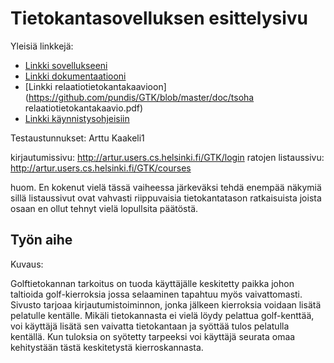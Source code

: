 # Tietokantasovelluksen esittelysivu

Yleisiä linkkejä:

* [Linkki sovellukseeni](http://artur.users.cs.helsinki.fi/GTK/)
* [Linkki dokumentaatiooni](https://github.com/pundis/GTK/blob/master/doc/dokumentaatio.pdf)
* [Linkki relaatiotietokantakaavioon](https://github.com/pundis/GTK/blob/master/doc/tsoha relaatiotietokantakaavio.pdf)
* [Linkki käynnistysohjeisiin](https://github.com/pundis/GTK/blob/master/doc/kaynnistysohje.pdf)

Testaustunnukset: Arttu
		  Kaakeli1


kirjautumissivu: http://artur.users.cs.helsinki.fi/GTK/login
ratojen listaussivu: http://artur.users.cs.helsinki.fi/GTK/courses

huom. En kokenut vielä tässä vaiheessa järkeväksi tehdä enempää näkymiä sillä listaussivut ovat vahvasti riippuvaisia tietokantatason ratkaisuista joista osaan en ollut tehnyt vielä lopullsita päätöstä.


## Työn aihe

Kuvaus:

Golftietokannan tarkoitus on tuoda käyttäjälle keskitetty paikka johon taltioida golf-kierroksia jossa selaaminen tapahtuu myös vaivattomasti.
Sivusto tarjoaa kirjautumistoiminnon, jonka jälkeen kierroksia voidaan lisätä pelatulle kentälle.
Mikäli tietokannasta ei vielä löydy pelattua golf-kenttää, voi käyttäjä lisätä sen vaivatta tietokantaan ja syöttää tulos pelatulla kentällä.
Kun tuloksia on syötetty tarpeeksi voi käyttäjä seurata omaa kehitystään tästä keskitetystä kierroskannasta.
